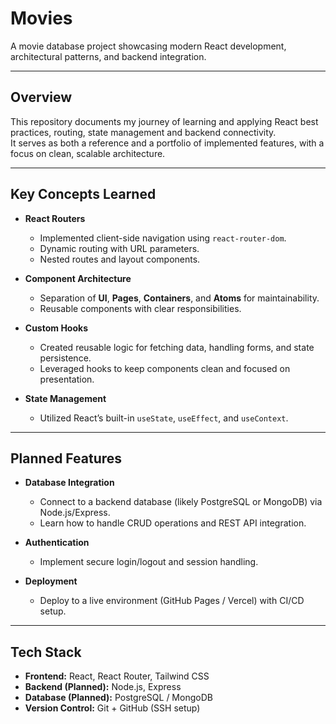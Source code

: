 # Movies
A movie database project showcasing modern React development, architectural patterns, and backend integration.

---

## Overview
This repository documents my journey of learning and applying React best practices, routing, state management and backend connectivity.  
It serves as both a reference and a portfolio of implemented features, with a focus on clean, scalable architecture.

---

## Key Concepts Learned
- **React Routers**
  - Implemented client-side navigation using `react-router-dom`.
  - Dynamic routing with URL parameters.
  - Nested routes and layout components.

- **Component Architecture**
  - Separation of **UI**, **Pages**, **Containers**, and **Atoms** for maintainability.
  - Reusable components with clear responsibilities.

- **Custom Hooks**
  - Created reusable logic for fetching data, handling forms, and state persistence.
  - Leveraged hooks to keep components clean and focused on presentation.

- **State Management**
  - Utilized React’s built-in `useState`, `useEffect`, and `useContext`.

---

## Planned Features
- **Database Integration**
  - Connect to a backend database (likely PostgreSQL or MongoDB) via Node.js/Express.
  - Learn how to handle CRUD operations and REST API integration.

- **Authentication**
  - Implement secure login/logout and session handling.

- **Deployment**
  - Deploy to a live environment (GitHub Pages / Vercel) with CI/CD setup.

---

## Tech Stack
- **Frontend:** React, React Router, Tailwind CSS
- **Backend (Planned):** Node.js, Express
- **Database (Planned):** PostgreSQL / MongoDB
- **Version Control:** Git + GitHub (SSH setup)

